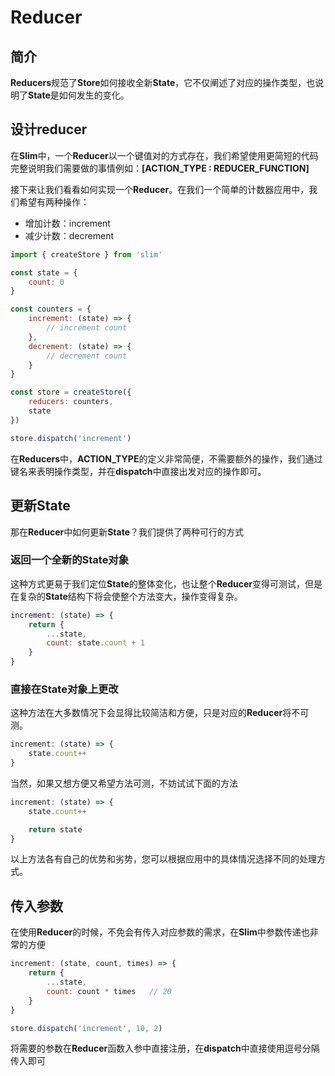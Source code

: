 # Reducer

## 简介
**Reducers**规范了**Store**如何接收全新**State**，它不仅阐述了对应的操作类型，也说明了**State**是如何发生的变化。

## 设计reducer
在**Slim**中，一个**Reducer**以一个键值对的方式存在，我们希望使用更简短的代码完整说明我们需要做的事情例如：**[ACTION_TYPE : REDUCER_FUNCTION]**

接下来让我们看看如何实现一个**Reducer**。在我们一个简单的计数器应用中，我们希望有两种操作：

* 增加计数：increment
* 减少计数：decrement

```javascript
import { createStore } from 'slim'

const state = {
    count: 0
}

const counters = {
    increment: (state) => {
        // increment count
    },
    decrement: (state) => {
        // decrement count
    }
}

const store = createStore({
    reducers: counters,
    state
})

store.dispatch('increment')
```

在**Reducers**中，**ACTION_TYPE**的定义非常简便，不需要额外的操作，我们通过键名来表明操作类型，并在**dispatch**中直接出发对应的操作即可。

## 更新State

那在**Reducer**中如何更新**State**？我们提供了两种可行的方式

### 返回一个全新的State对象

这种方式更易于我们定位**State**的整体变化，也让整个**Reducer**变得可测试，但是在复杂的**State**结构下将会使整个方法变大，操作变得复杂。

```javascript
increment: (state) => {
    return {
        ...state,
        count: state.count + 1
    }
}
```

### 直接在State对象上更改

这种方法在大多数情况下会显得比较简洁和方便，只是对应的**Reducer**将不可测。

```javascript
increment: (state) => {
    state.count++
}
```

当然，如果又想方便又希望方法可测，不妨试试下面的方法

```javascript
increment: (state) => {
    state.count++

    return state
}
```

以上方法各有自己的优势和劣势，您可以根据应用中的具体情况选择不同的处理方式。

## 传入参数

在使用**Reducer**的时候，不免会有传入对应参数的需求，在**Slim**中参数传递也非常的方便

```javascript
increment: (state, count, times) => {
    return {
        ...state,
        count: count * times   // 20
    }
}

store.dispatch('increment', 10, 2)
```
将需要的参数在**Reducer**函数入参中直接注册，在**dispatch**中直接使用逗号分隔传入即可
